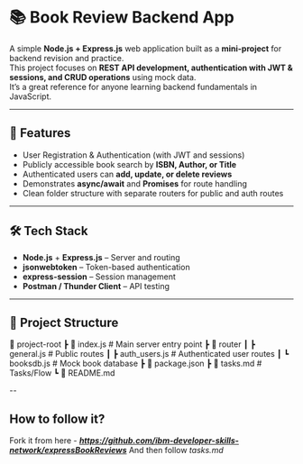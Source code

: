 # 📚 Book Review Backend App

A simple **Node.js + Express.js** web application built as a **mini-project** for backend revision and practice.  
This project focuses on **REST API development, authentication with JWT & sessions, and CRUD operations** using mock data.  
It’s a great reference for anyone learning backend fundamentals in JavaScript.

---

## 🚀 Features
- User Registration & Authentication (with JWT and sessions)
- Publicly accessible book search by **ISBN, Author, or Title**
- Authenticated users can **add, update, or delete reviews**
- Demonstrates **async/await** and **Promises** for route handling
- Clean folder structure with separate routers for public and auth routes

---

## 🛠️ Tech Stack
- **Node.js** + **Express.js** – Server and routing
- **jsonwebtoken** – Token-based authentication
- **express-session** – Session management
- **Postman / Thunder Client** – API testing

---

## 📂 Project Structure
📁 project-root
┣ 📄 index.js               # Main server entry point
┣ 📁 router
┃ ┣ general.js             # Public routes
┃ ┣ auth_users.js          # Authenticated user routes
┃ ┗ booksdb.js             # Mock book database
┣ 📄 package.json
┣ 📄 tasks.md              # Tasks/Flow
┗ 📄 README.md

-- 
## How to follow it?
Fork it from here - ***https://github.com/ibm-developer-skills-network/expressBookReviews***
And then follow *tasks.md*